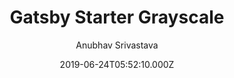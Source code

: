 ---
title: Gatsby Starter Grayscale
github: https://github.com/anubhavsrivastava/gatsby-starter-grayscale
demo: https://anubhavsrivastava.github.io/gatsby-starter-grayscale/
author: Anubhav Srivastava
ssg:
  - Gatsby
cms:
  - Markdown
date: 2019-06-24T05:52:10.000Z
description: Gatsby.js V2 starter template based on Grayscale by startbootstrap
draft: true
publish_date: '2019-06-24T05:52:10Z'
update_date: '2022-01-13T09:44:47Z'
github_star: 25
github_fork: 23
---
